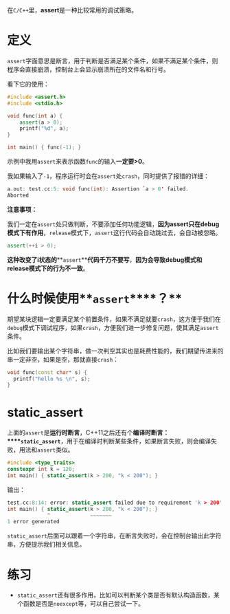 在`C/C++`里，**assert**是一种比较常用的调试策略。

# 定义

`assert`字面意思是断言，用于判断是否满足某个条件，如果不满足某个条件，则程序会直接崩溃，控制台上会显示崩溃所在的文件名和行号。

看下它的使用：

```C++
#include <assert.h>
#include <stdio.h>

void func(int a) {
    assert(a > 0);
    printf("%d", a);
}

int main() { func(-1); }
```

示例中我用`assert`来表示函数`func`的输入**一定要>0**。

我如果输入了`-1`，程序运行时会在`assert`处`crash`，同时提供了报错的详细：

```C++
a.out: test.cc:5: void func(int): Assertion `a > 0' failed.
Aborted
```

**注意事项：**

我们一定在`assert`处只做判断，不要添加任何功能逻辑，**因为assert只在debug模式下有作用**，`release`模式下，`assert`这行代码会自动跳过去，会自动被忽略。

```C++
assert(++i > 0);
```

**这种改变了i状态的****`assert`****代码千万不要写**，**因为会导致debug模式和release模式下的行为不一致**。

# **什么时候使用****`assert`****？**

期望某块逻辑一定要满足某个前置条件，如果不满足就要`crash`，这方便于我们在`debug`模式下调试程序，如果`crash`，方便我们进一步修复问题，使其满足`assert`条件。

比如我们要输出某个字符串，做一次判空其实也是耗费性能的，我们期望传进来的串一定非空，如果是空，那就直接`crash`：

```C++
void func(const char* s) {
  printf("hello %s \n", s);
}
```

# static_assert

上面的`assert`是**运行时断言**，C++11之后还有个**编译时断言：****`static_assert`**，用于在编译时判断某些条件，如果断言失败，则会编译失败，用法和`assert`类似。

```C++
#include <type_traits>
constexpr int k = 120;
int main() { static_assert(k > 200, "k < 200"); }
```

输出：

```C++
test.cc:8:14: error: static_assert failed due to requirement 'k > 200' "k < 200"
int main() { static_assert(k > 200, "k < 200"); }
             ^             ~~~~~~~
1 error generated
```

`static_assert`后面可以跟着一个字符串，在断言失败时，会在控制台输出此字符串，方便提示我们相关信息。

# 练习

- `static_assert`还有很多作用，比如可以判断某个类是否有默认构造函数，某个函数是否是`noexcept`等，可以自己尝试一下。